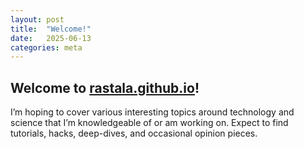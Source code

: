 ```yaml
---
layout: post
title:  "Welcome!"
date:   2025-06-13
categories: meta
---
```

## Welcome to [rastala.github.io](https://rastala.github.io)!

I’m hoping to cover various interesting topics around technology and science that I’m knowledgeable of or am working on. Expect to find tutorials, hacks, deep-dives, and occasional opinion pieces.
